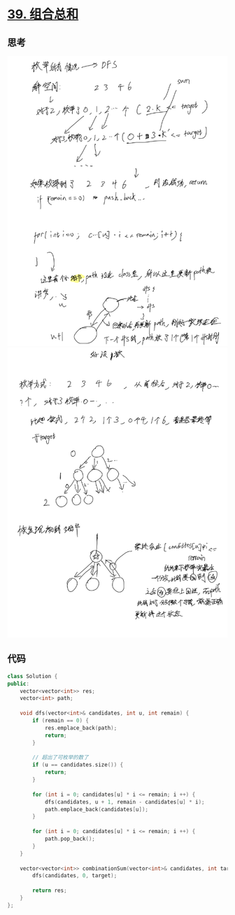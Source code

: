 # [39. 组合总和](https://leetcode.cn/problems/combination-sum/description/)

## 思考

![26](../images/26.png)
![27](../images/27.png)

## 代码

```c++
class Solution {
public:
    vector<vector<int>> res;
    vector<int> path;

    void dfs(vector<int>& candidates, int u, int remain) {
        if (remain == 0) {
            res.emplace_back(path);
            return;
        }

        // 超出了可枚举的数了
        if (u == candidates.size()) {
            return;
        }

        for (int i = 0; candidates[u] * i <= remain; i ++) {
            dfs(candidates, u + 1, remain - candidates[u] * i);
            path.emplace_back(candidates[u]);
        }

        for (int i = 0; candidates[u] * i <= remain; i ++) {
            path.pop_back();
        }
    }

    vector<vector<int>> combinationSum(vector<int>& candidates, int target) {
        dfs(candidates, 0, target);

        return res;
    }
};
```
